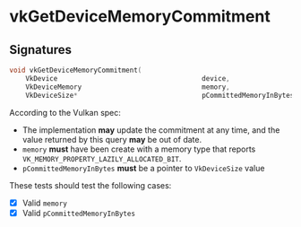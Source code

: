 # vkGetDeviceMemoryCommitment

## Signatures
```c++
void vkGetDeviceMemoryCommitment(
    VkDevice                                    device,
    VkDeviceMemory                              memory,
    VkDeviceSize*                               pCommittedMemoryInBytes);
```

According to the Vulkan spec:
- The implementation **may** update the commitment at any time, and the value
  returned by this query **may** be out of date.
- `memory` **must** have been create with a memory type that reports
  `VK_MEMORY_PROPERTY_LAZILY_ALLOCATED_BIT`.
- `pCommittedMemoryInBytes` **must** be a pointer to `VkDeviceSize` value


These tests should test the following cases:
- [x] Valid `memory`
- [x] Valid `pCommittedMemoryInBytes`
